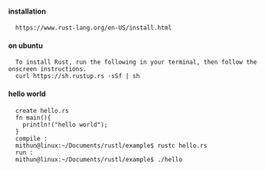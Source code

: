 #### installation
      https://www.rust-lang.org/en-US/install.html
      
      
#### on ubuntu
      To install Rust, run the following in your terminal, then follow the onscreen instructions.
      curl https://sh.rustup.rs -sSf | sh


#### hello world
      create hello.rs
      fn main(){
        println!("hello world");
      }
      compile : 
      mithun@linux:~/Documents/rustl/example$ rustc hello.rs
      run : 
      mithun@linux:~/Documents/rustl/example$ ./hello
